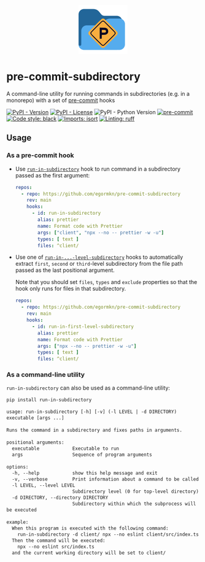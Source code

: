 <p align="center">
  <img width="128" alt="pre-commit-subdirectory logo" src="assets/logo.png">
</p>

# pre-commit-subdirectory

A command-line utility for running commands in subdirectories (e.g. in a monorepo) with a set of [pre-commit](#pre-commit) hooks

[![PyPI - Version](https://img.shields.io/pypi/v/run-in-subdirectory.svg)](https://pypi.org/project/run-in-subdirectory/)
[![PyPI - License](https://img.shields.io/pypi/l/run-in-subdirectory)](https://github.com/egormkn/run-in-subdirectory/blob/main/LICENSE)
![PyPI - Python Version](https://img.shields.io/pypi/pyversions/run-in-subdirectory)
[![pre-commit](https://img.shields.io/badge/pre--commit-enabled-brightgreen?logo=pre-commit)](https://github.com/pre-commit/pre-commit)
[![Code style: black](https://img.shields.io/badge/code%20style-black-000000.svg)](https://github.com/psf/black)
[![Imports: isort](https://img.shields.io/badge/%20imports-isort-%231674b1?style=flat&labelColor=ef8336)](https://github.com/PyCQA/isort)
[![Linting: ruff](https://img.shields.io/badge/linting-ruff-261230)](https://github.com/astral-sh/ruff)

## Usage

### As a pre-commit hook

- Use [`run-in-subdirectory`](.pre-commit-hooks.yaml) hook to run command in a subdirectory passed as the first argument:

  ```yaml
  repos:
    - repo: https://github.com/egormkn/pre-commit-subdirectory
      rev: main
      hooks:
        - id: run-in-subdirectory
          alias: prettier
          name: Format code with Prettier
          args: ["client", "npx --no -- prettier -w -u"]
          types: [ text ]
          files: ^client/
  ```

- Use one of [`run-in-...-level-subdirectory`](.pre-commit-hooks.yaml) hooks to automatically extract `first`, `second` or `third`-level subdirectory from the file path passed as the last positional argument. 
  
  Note that you should set `files`, `types` and `exclude` properties so that the hook only runs for files in that subdirectory.

  ```yaml
  repos:
    - repo: https://github.com/egormkn/pre-commit-subdirectory
      rev: main
      hooks:
        - id: run-in-first-level-subdirectory
          alias: prettier
          name: Format code with Prettier
          args: ["npx --no -- prettier -w -u"]
          types: [ text ]
          files: ^client/
  ```

### As a command-line utility

`run-in-subdirectory` can also be used as a command-line utility:

```bash
pip install run-in-subdirectory
```

```
usage: run-in-subdirectory [-h] [-v] (-l LEVEL | -d DIRECTORY) executable [args ...]

Runs the command in a subdirectory and fixes paths in arguments.

positional arguments:
  executable            Executable to run
  args                  Sequence of program arguments

options:
  -h, --help            show this help message and exit
  -v, --verbose         Print information about a command to be called
  -l LEVEL, --level LEVEL
                        Subdirectory level (0 for top-level directory)
  -d DIRECTORY, --directory DIRECTORY
                        Subdirectory within which the subprocess will be executed

example:
  When this program is executed with the following command:
    run-in-subdirectory -d client/ npx --no eslint client/src/index.ts
  Then the command will be executed:
    npx --no eslint src/index.ts
  and the current working directory will be set to client/
```

